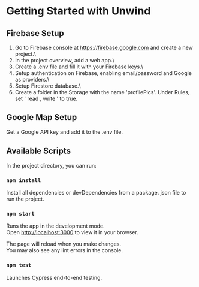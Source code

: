 # Getting Started with Unwind

## Firebase Setup

1. Go to Firebase console at https://firebase.google.com and create a new project.\
2. In the project overview, add a web app.\
3. Create a .env file and fill it with your Firebase keys.\
4. Setup authentication on Firebase, enabling email/password and Google as providers.\
5. Setup Firestore database.\
6. Create a folder in the Storage with the name 'profilePics'. Under Rules, set ' read , write ' to true.

## Google Map Setup

Get a Google API key and add it to the .env file.

## Available Scripts

In the project directory, you can run:

### `npm install`

Install all dependencies or devDependencies from a package. json file to run the project.

### `npm start`

Runs the app in the development mode.\
Open [http://localhost:3000](http://localhost:3000) to view it in your browser.

The page will reload when you make changes.\
You may also see any lint errors in the console.

### `npm test`

Launches Cypress end-to-end testing.
